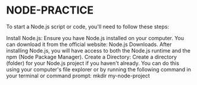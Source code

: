# NODE-PRACTICE


To start a Node.js script or code, you'll need to follow these steps:

Install Node.js: Ensure you have Node.js installed on your computer. You can download it from the official website: Node.js Downloads. After installing Node.js, you will have access to both the Node.js runtime and the npm (Node Package Manager).
Create a Directory: Create a directory (folder) for your Node.js project if you haven't already. You can do this using your computer's file explorer or by running the following command in your terminal or command prompt:
mkdir my-node-project
